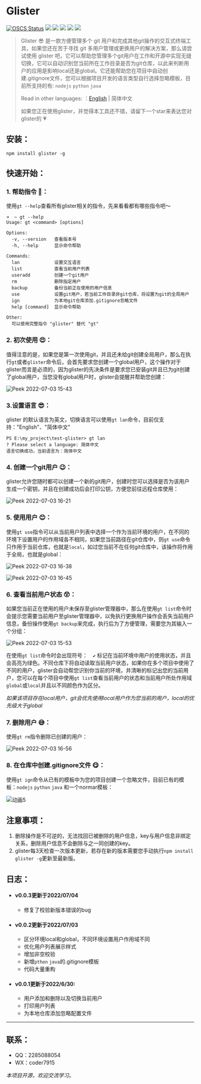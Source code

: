 # Glister

[![OSCS Status](https://www.oscs1024.com/platform/badge//loclink/glister.git.svg?size=small)](https://www.murphysec.com/dr/BllSlCXpWXvAPPjArm) ![](https://img.shields.io/badge/npm%20package-v0.0.3-yellow?link=https://www.npmjs.com/package/glister) ![](https://img.shields.io/badge/node->=16.15.0-blue?color=red&) ![](https://img.shields.io/badge/commander-v9.3.0-brightgreen) ![](https://img.shields.io/badge/inquirer-v8.2.4-green) ![](https://img.shields.io/badge/chalk-v4.1.2-orange)

> Glister 😎 是一款方便管理多个 git 用户和完成其他git操作的交互式终端工具，如果您还在苦于寻找 git 多用户管理或更换用户的解决方案，那么请尝试使用 glister 吧，它可以帮助您管理多个git用户在工作和开源中实现无缝切换，它可以自动识别您当前所在工作目录是否为git仓库，以此来判断用户的应用是影响local还是global。它还能帮助您在项目中自动创建.gitignore文件，您可以根据项目开发的语言类型自行选择忽略模板，目前所支持的有: `nodejs` `python` `java`
>
> Read in other languages: ：[English](https://github.com/loclink/glister/blob/master/docs/readme_en.md) | 简体中文
>
> 如果您正在使用glister，并觉得本工具还不错，请留下一个star来表达您对glister的 :heartpulse:



## 安装：

``` shell
npm install glister -g
```



## 快速开始：

### 1. 帮助指令 :grimacing:：

使用`gt --help`查看所有glister相关的指令，先来看看都有哪些指令吧～ 

```shell
➜  ~ gt --help
Usage: gt <command> [options]

Options:
  -v, --version   查看版本号
  -h, --help      显示命令帮助

Commands:
  lan             设置交互语言
  list            查看当前用户列表
  useradd         创建一个git用户
  rm              删除指定用户
  backup          备份当前正在使用的用户信息
  use             设置git用户，若当前工作目录非git仓库，将设置为git的全局用户
  ign             为本地git仓库添加.gitignore忽略文件
  help [command]  显示命令帮助

Other:
  可以使用完整指令 "glister" 替代 "gt"
```



### 2. 初次使用 :heart_eyes:：

值得注意的是，如果您是第一次使用git，并且还未给git创建全局用户，那么在执行`gt`或者`glister`命令后，会首先要求您创建一个global用户，这个操作对于glister而言是必须的，因为glister的先决条件是要求您已安装git并且已为git创建了global用户，当您没有global用户时，glister会提醒并帮助您创建：

![Peek 2022-07-03 15-43](https://tvax2.sinaimg.cn/large/0087ufIQgy1h3ts9rb8hqg30oc0jb4qs.gif)



### 3.设置语言  :sunglasses:：

glister 的默认语言为英文，切换语言可以使用`gt lan`命令，目前仅支持："English"、"简体中文" 

```shell
PS E:\my_project\test-glister> gt lan
? Please select a language: 简体中文
语言切换成功，当前语言为：简体中文
```



### 4. 创建一个git用户 :wink:：

glister允许您随时都可以创建一个新的git用户，创建时您可以选择是否为该用户生成一个密钥，并且在创建成功后会打印公钥，方便您前往远程仓库使用：

![Peek 2022-07-03 16-21](https://tvax1.sinaimg.cn/large/0087ufIQgy1h3ttc0ttxxg30oc0jbn8a.gif)



### 5. 使用用户 :blush:：

使用`gt use`指令可以从当前用户列表中选择一个作为当前环境的用户，在不同的环境下设置用户的作用域各不相同，如果您当前路径在git仓库中，则`gt use`命令只作用于当前仓库，也就是`local`，如过您当前不在任何git仓库中，该操作将作用于全局，也就是global：

![Peek 2022-07-03 16-38](https://tvax4.sinaimg.cn/large/0087ufIQgy1h3tttv25qfg30oc0jbq9h.gif)

![Peek 2022-07-03 16-45](https://tva2.sinaimg.cn/large/0087ufIQgy1h3tu1ew1ghg30oc0jb7ds.gif)



### 6. 查看当前用户状态 :astonished:：

如果您当前正在使用的用户未保存至glister管理器中，那么在使用`gt list`命令时会提示您需要当前用户至glister管理器中，以免执行更换用户操作会丢失当前用户信息，备份操作使用`gt backup`来完成，执行后为了方便管理，需要您为其输入一个分组：

![Peek 2022-07-03 15-53](https://tvax4.sinaimg.cn/large/0087ufIQgy1h3tsiliy4hg30oc0jbjyc.gif)

在使用`gt list`命令时会出现符号：`  ✔`  标记在当前环境中用户的使用状态，并且会高亮为绿色。不同仓库下将自动读取当前用户状态，如果你在多个项目中使用了不同的用户，glister会自动帮您识别你当前的环境，并清晰的标记出您的当前用户，您可以在每个项目中使用`gt list`查看当前用户的状态和当前用户所处作用域`global`或`local`并且以不同颜色作为区分。

*如果该项目存在local用户，git会优先使用local用户作为您当前的用户，local的优先级大于global*



### 7. 删除用户 :sweat_smile:：

使用`gt rm`指令删除已创建的用户：

![Peek 2022-07-03 16-56](https://tva2.sinaimg.cn/large/0087ufIQgy1h3tudktcjlg30oc0jbgr5.gif)



### 8. 在仓库中创建.gitignore文件 :yum:：

使用`gt ign`命令从已有的模板中为您的项目创建一个忽略文件，目前已有的模板：`nodejs` `python` `java` 和一个normar模板：

![动画5](https://tva4.sinaimg.cn/large/0087ufIQly1h3qejrapeqg30s50jxnjv.gif)



## 注意事项：

1. 删除操作是不可逆的，无法找回已被删除的用户信息，key与用户信息非绑定关系，删除用户信息不会删除与之一同创建的key。
2. glister每3天检查一次版本更新，若存在新的版本需要您手动执行`npm install glister -g`更新至最新版。

## 日志：

- #### v0.0.3更新于2022/07/04

  - 修复了校验新版本错误的bug

- #### v0.0.2更新于2022/07/03

  - 区分环境local和global，不同环境设置用户作用域不同
  - 优化用户列表展示样式
  - 增加非空校验
  - 新增`pthon` `java`的.gitignore模板
  - 代码大量重构

- #### v0.0.1更新于2022/6/30:

  - 用户添加和删除以及切换当前用户
  - 打印用户列表
  - 为本地仓库添加忽略配置文件

***

## 联系：

- QQ：2285088054
- WX：coder7915

*本项目开源，欢迎交流学习。*

